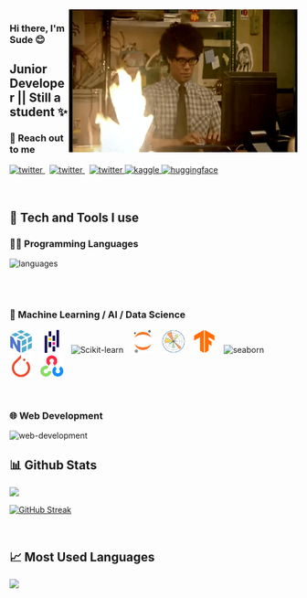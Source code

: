 <img src="giphy.gif" align="right" alt="" width="400" height="250">

### Hi there, I'm Sude 😊

## Junior Developer || Still a student ✨

### 🔗 Reach out to me

<a href="https://www.linkedin.com/in/sude-g%C3%B6k-2189a9219/?locale=en_US" target="_blank">
  <img src="https://skillicons.dev/icons?i=linkedin" width="40" height="40" alt="twitter"/>
</a> &nbsp;
<a href="mailto:gokmeryemsude@hotmail.com" target="_blank">
  <img src="https://skillicons.dev/icons?i=gmail" width="40" height="40" alt="twitter"/>
</a> &nbsp;
<a href="https://twitter.com/mSudegk" target="_blank">
  <img src="https://skillicons.dev/icons?i=twitter" width="40" height="40" alt="twitter"/>
</a>
<a href="https://www.kaggle.com/meryemsudegk">
<img src="https://cdn.jsdelivr.net/gh/devicons/devicon/icons/kaggle/kaggle-original.svg" alt="kaggle" width="40" height="40"/>
</a>
<a href="https://huggingface.co/codechill" target="_blank">
<img src="https://huggingface.co/datasets/huggingface/brand-assets/resolve/main/hf-logo.png" width="40" height="40" alt="huggingface">
</a>

<br>
<br>
<br>

## 🚀 Tech and Tools I use

### 🧑‍💻 Programming Languages

<img src="https://skillicons.dev/icons?i=python,javascript,typescript,c,mysql,html,css," alt="languages" />

<br><br>

### 🤖 Machine Learning / AI / Data Science

<p align="left">
<img src="https://raw.githubusercontent.com/devicons/devicon/master/icons/numpy/numpy-original.svg" alt="numpy" width="40" height="40" style="margin-right:10px;"/>
<img src="https://raw.githubusercontent.com/devicons/devicon/master/icons/pandas/pandas-original.svg" alt="pandas" width="40" height="40" style="margin-right:10px;"/>
<img src="https://upload.wikimedia.org/wikipedia/commons/0/05/Scikit_learn_logo_small.svg" alt="Scikit-learn" width="40" height="40" style="margin-right:10px;"/>
<img src="https://raw.githubusercontent.com/devicons/devicon/master/icons/jupyter/jupyter-original.svg" alt="jupyter" width="40" height="40" style="margin-right:10px;"/>
<img src="https://raw.githubusercontent.com/devicons/devicon/master/icons/matplotlib/matplotlib-original.svg" alt="matplotlib" width="40" height="40" style="margin-right:10px;"/>
<img src="https://raw.githubusercontent.com/devicons/devicon/master/icons/tensorflow/tensorflow-original.svg" alt="tensorflow" width="40" height="40" style="margin-right:10px;"/>
<img src="https://seaborn.pydata.org/_images/logo-mark-lightbg.svg" alt="seaborn" width="40" height="40" style="margin-right:10px;"/>
<img src="https://raw.githubusercontent.com/devicons/devicon/master/icons/pytorch/pytorch-original.svg" alt="pytorch" width="40" height="40" style="margin-right:10px;"/>
<img src="https://raw.githubusercontent.com/devicons/devicon/master/icons/opencv/opencv-original.svg" alt="opencv" width="40" height="40" style="margin-right:10px;"/>
</p>

<br>

### 🌐 Web Development

<img src="https://skillicons.dev/icons?i=react,angular,vue,nodejs,tailwind,firebase,bootstrap,sass,git" alt="web-development" />

<br>

## 📊 Github Stats

<img align = left src="https://github-readme-stats.vercel.app/api?username=sude-go&theme=midnight-purple&show_icons=true"> &nbsp; <br>

[![GitHub Streak](https://streak-stats.demolab.com?user=sude-go&theme=midnight-purple&hide_border=true)](https://git.io/streak-stats)

<br>

## 📈 Most Used Languages

<img src="https://github-readme-stats.vercel.app/api/top-langs/?username=sude-go&layout=compact"><br><br>
